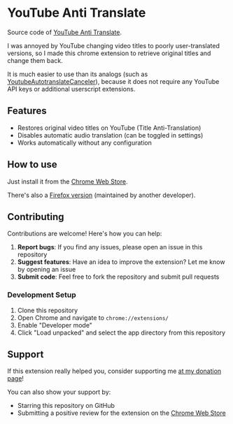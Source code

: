 # YouTube Anti Translate

Source code of [YouTube Anti Translate](https://chrome.google.com/webstore/detail/yt-anti-translate/ndpmhjnlfkgfalaieeneneenijondgag).

I was annoyed by YouTube changing video titles to poorly user-translated versions, so I made this chrome extension to retrieve original titles and change them back.

It is much easier to use than its analogs (such as [YoutubeAutotranslateCanceler](https://github.com/pcouy/YoutubeAutotranslateCanceler)), because it does not require any YouTube API keys or additional userscript extensions.

## Features

- Restores original video titles on YouTube (Title Anti-Translation)
- Disables automatic audio translation (can be toggled in settings)
- Works automatically without any configuration

## How to use

Just install it from the [Chrome Web Store](https://chrome.google.com/webstore/detail/yt-anti-translate/ndpmhjnlfkgfalaieeneneenijondgag).

There's also a [Firefox version](https://addons.mozilla.org/en/firefox/addon/youtube-anti-translate/) (maintained by another developer).

## Contributing

Contributions are welcome! Here's how you can help:

1. **Report bugs**: If you find any issues, please open an issue in this repository
2. **Suggest features**: Have an idea to improve the extension? Let me know by opening an issue
3. **Submit code**: Feel free to fork the repository and submit pull requests

### Development Setup

1. Clone this repository
2. Open Chrome and navigate to `chrome://extensions/`
3. Enable "Developer mode"
4. Click "Load unpacked" and select the app directory from this repository

## Support

If this extension really helped you, consider supporting me [at my donation page](https://zpix1.github.io/donate/)!

You can also show your support by:

- Starring this repository on GitHub
- Submitting a positive review for the extension on the [Chrome Web Store](https://chrome.google.com/webstore/detail/yt-anti-translate/ndpmhjnlfkgfalaieeneneenijondgag)
